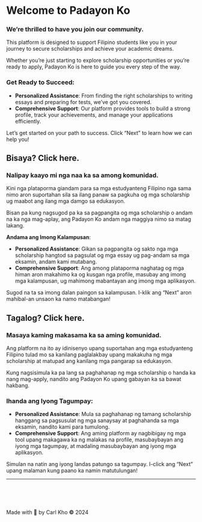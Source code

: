 # Welcome to Padayon Ko

### We’re thrilled to have you join our community.

This platform is designed to support Filipino students like you in your journey to secure scholarships and achieve your academic dreams. 

Whether you’re just starting to explore scholarship opportunities or you’re ready to apply, Padayon Ko is here to guide you every step of the way.

### **Get Ready to Succeed**:

- **Personalized Assistance**: From finding the right scholarships to writing essays and preparing for tests, we’ve got you covered.
- **Comprehensive Support**: Our platform provides tools to build a strong profile, track your achievements, and manage your applications efficiently.

Let’s get started on your path to success. Click “Next” to learn how we can help you!

## **Bisaya?** Click here.

### Nalipay kaayo mi nga naa ka sa among komunidad.

Kini nga plataporma giandam para sa mga estudyanteng Filipino nga sama nimo aron suportahan sila sa ilang panaw sa pagkuha og mga scholarship ug maabot ang ilang mga damgo sa edukasyon. 

Bisan pa kung nagsugod pa ka sa pagpangita og mga scholarship o andam na ka nga mag-aplay, ang Padayon Ko andam nga maggiya nimo sa matag lakang.

**Andama ang Imong Kalampusan**:

- **Personalized Assistance**: Gikan sa pagpangita og sakto nga mga scholarship hangtod sa pagsulat og mga essay ug pag-andam sa mga eksamin, andam kami mutabang.
- **Comprehensive Support**: Ang among plataporma naghatag og mga himan aron makahimo ka og kusgan nga profile, masubay ang imong mga kalampusan, ug mahimong mabantayan ang imong mga aplikasyon.

Sugod na ta sa imong dalan paingon sa kalampusan. I-klik ang “Next” aron mahibal-an unsaon ka namo matabangan!

## **Tagalog? Click here.**

### Masaya kaming makasama ka sa aming komunidad.

Ang platform na ito ay idinisenyo upang suportahan ang mga estudyanteng Filipino tulad mo sa kanilang paglalakbay upang makakuha ng mga scholarship at matupad ang kanilang mga pangarap sa edukasyon. 

Kung nagsisimula ka pa lang sa paghahanap ng mga scholarship o handa ka nang mag-apply, nandito ang Padayon Ko upang gabayan ka sa bawat hakbang.

### **Ihanda ang Iyong Tagumpay**:

- **Personalized Assistance**: Mula sa paghahanap ng tamang scholarship hanggang sa pagsusulat ng mga sanaysay at paghahanda sa mga eksamin, nandito kami para tumulong.
- **Comprehensive Support**: Ang aming platform ay nagbibigay ng mga tool upang makagawa ka ng malakas na profile, masubaybayan ang iyong mga tagumpay, at madaling masubaybayan ang iyong mga aplikasyon.

Simulan na natin ang iyong landas patungo sa tagumpay. I-click ang “Next” upang malaman kung paano ka namin matutulungan!

---

ㅤ

‎ 

Made with 💖 by Carl Kho **©** 2024

‎